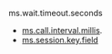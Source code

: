 ms.wait.timeout.seconds
- [ms.call.interval.millis](https://github.com/linkedin/data-integration-library/blob/master/docs/parameters/ms.call.interval.millis.md).
- [ms.session.key.field](https://github.com/linkedin/data-integration-library/blob/master/docs/parameters/ms.session.key.field.md)
